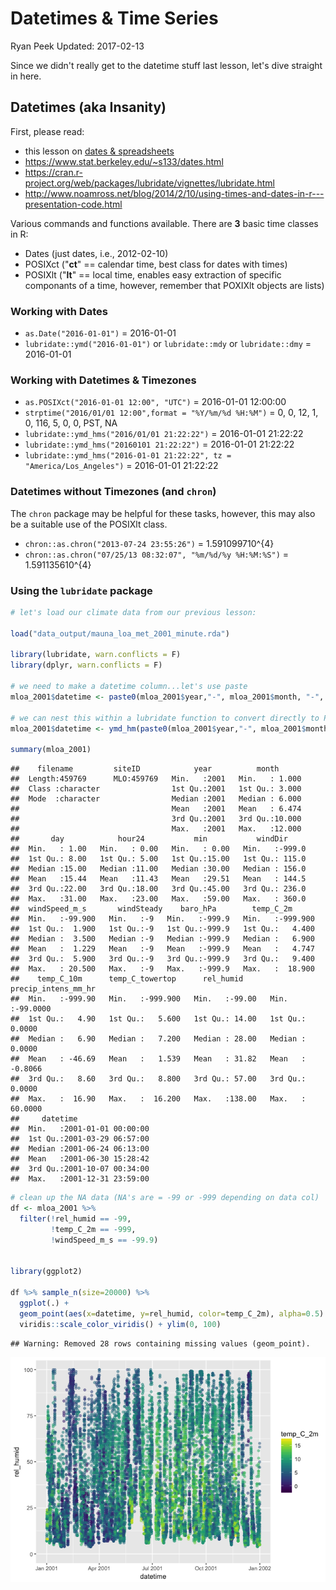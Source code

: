 Datetimes & Time Series
================
Ryan Peek
Updated: 2017-02-13

Since we didn't really get to the datetime stuff last lesson, let's dive straight in here.

Datetimes (aka Insanity)
------------------------

First, please read:

-   this lesson on [dates & spreadsheets](http://www.datacarpentry.org/spreadsheet-ecology-lesson/03-dates-as-data.html)
-   <https://www.stat.berkeley.edu/~s133/dates.html>
-   <https://cran.r-project.org/web/packages/lubridate/vignettes/lubridate.html>
-   <http://www.noamross.net/blog/2014/2/10/using-times-and-dates-in-r---presentation-code.html>

Various commands and functions available. There are **3** basic time classes in R:

-   Dates (just dates, i.e., 2012-02-10)
-   POSIXct ("**ct**" == calendar time, best class for dates with times)
-   POSIXlt ("**lt**" == local time, enables easy extraction of specific componants of a time, however, remember that POXIXlt objects are lists)

### Working with Dates

-   `as.Date("2016-01-01")` = 2016-01-01
-   `lubridate::ymd("2016-01-01")` or `lubridate::mdy` or `lubridate::dmy` = 2016-01-01

### Working with Datetimes & Timezones

-   `as.POSIXct("2016-01-01 12:00", "UTC")` = 2016-01-01 12:00:00
-   `strptime("2016/01/01 12:00",format = "%Y/%m/%d %H:%M")` = 0, 0, 12, 1, 0, 116, 5, 0, 0, PST, NA
-   `lubridate::ymd_hms("2016/01/01 21:22:22")` = 2016-01-01 21:22:22
-   `lubridate::ymd_hms("20160101 21:22:22")` = 2016-01-01 21:22:22
-   `lubridate::ymd_hms("2016-01-01 21:22:22", tz = "America/Los_Angeles")` = 2016-01-01 21:22:22

### Datetimes without Timezones (and `chron`)

The `chron` package may be helpful for these tasks, however, this may also be a suitable use of the POSIXlt class.

-   `chron::as.chron("2013-07-24 23:55:26")` = 1.591099710^{4}
-   `chron::as.chron("07/25/13 08:32:07", "%m/%d/%y %H:%M:%S")` = 1.591135610^{4}

### Using the `lubridate` package

``` r
# let's load our climate data from our previous lesson:

load("data_output/mauna_loa_met_2001_minute.rda")

library(lubridate, warn.conflicts = F)
library(dplyr, warn.conflicts = F)

# we need to make a datetime column...let's use paste
mloa_2001$datetime <- paste0(mloa_2001$year,"-", mloa_2001$month, "-", mloa_2001$day," ", mloa_2001$hour24, ":", mloa_2001$min) # this makes a character column

# we can nest this within a lubridate function to convert directly to POSIXct
mloa_2001$datetime <- ymd_hm(paste0(mloa_2001$year,"-", mloa_2001$month, "-", mloa_2001$day," ", mloa_2001$hour24, ":", mloa_2001$min))

summary(mloa_2001)
```

    ##    filename         siteID            year          month       
    ##  Length:459769      MLO:459769   Min.   :2001   Min.   : 1.000  
    ##  Class :character                1st Qu.:2001   1st Qu.: 3.000  
    ##  Mode  :character                Median :2001   Median : 6.000  
    ##                                  Mean   :2001   Mean   : 6.474  
    ##                                  3rd Qu.:2001   3rd Qu.:10.000  
    ##                                  Max.   :2001   Max.   :12.000  
    ##       day            hour24           min           windDir      
    ##  Min.   : 1.00   Min.   : 0.00   Min.   : 0.00   Min.   :-999.0  
    ##  1st Qu.: 8.00   1st Qu.: 5.00   1st Qu.:15.00   1st Qu.: 115.0  
    ##  Median :15.00   Median :11.00   Median :30.00   Median : 156.0  
    ##  Mean   :15.44   Mean   :11.43   Mean   :29.51   Mean   : 144.5  
    ##  3rd Qu.:22.00   3rd Qu.:18.00   3rd Qu.:45.00   3rd Qu.: 236.0  
    ##  Max.   :31.00   Max.   :23.00   Max.   :59.00   Max.   : 360.0  
    ##  windSpeed_m_s       windSteady    baro_hPa        temp_C_2m       
    ##  Min.   :-99.900   Min.   :-9   Min.   :-999.9   Min.   :-999.900  
    ##  1st Qu.:  1.900   1st Qu.:-9   1st Qu.:-999.9   1st Qu.:   4.400  
    ##  Median :  3.500   Median :-9   Median :-999.9   Median :   6.900  
    ##  Mean   :  1.229   Mean   :-9   Mean   :-999.9   Mean   :   4.747  
    ##  3rd Qu.:  5.900   3rd Qu.:-9   3rd Qu.:-999.9   3rd Qu.:   9.400  
    ##  Max.   : 20.500   Max.   :-9   Max.   :-999.9   Max.   :  18.900  
    ##    temp_C_10m      temp_C_towertop      rel_humid      precip_intens_mm_hr
    ##  Min.   :-999.90   Min.   :-999.900   Min.   :-99.00   Min.   :-99.0000   
    ##  1st Qu.:   4.90   1st Qu.:   5.600   1st Qu.: 14.00   1st Qu.:  0.0000   
    ##  Median :   6.90   Median :   7.200   Median : 28.00   Median :  0.0000   
    ##  Mean   : -46.69   Mean   :   1.539   Mean   : 31.82   Mean   : -0.8066   
    ##  3rd Qu.:   8.60   3rd Qu.:   8.800   3rd Qu.: 57.00   3rd Qu.:  0.0000   
    ##  Max.   :  16.90   Max.   :  16.200   Max.   :138.00   Max.   : 60.0000   
    ##     datetime                  
    ##  Min.   :2001-01-01 00:00:00  
    ##  1st Qu.:2001-03-29 06:57:00  
    ##  Median :2001-06-24 06:13:00  
    ##  Mean   :2001-06-30 15:28:42  
    ##  3rd Qu.:2001-10-07 00:34:00  
    ##  Max.   :2001-12-31 23:59:00

``` r
# clean up the NA data (NA's are = -99 or -999 depending on data col)
df <- mloa_2001 %>% 
  filter(!rel_humid == -99, 
         !temp_C_2m == -999,
         !windSpeed_m_s == -99.9)


library(ggplot2)

df %>% sample_n(size=20000) %>% 
  ggplot(.) + 
  geom_point(aes(x=datetime, y=rel_humid, color=temp_C_2m), alpha=0.5) + 
  viridis::scale_color_viridis() + ylim(0, 100)
```

    ## Warning: Removed 28 rows containing missing values (geom_point).

![](datetime_time-series_files/figure-markdown_github/lubridate%20basics-1.png)
